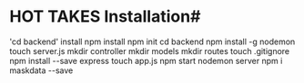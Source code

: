 # HOT TAKES  Installation#
'cd backend'
install npm install
npm init
cd backend
npm install -g nodemon
touch server.js
mkdir controller
mkdir models
mkdir routes
touch .gitignore
npm install --save express
touch app.js
npm start
nodemon server
npm i maskdata --save